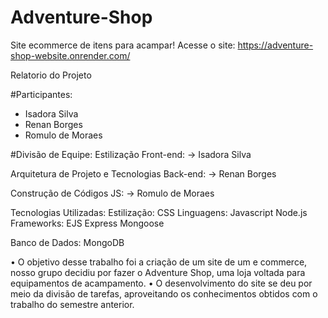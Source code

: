 # Adventure-Shop
Site ecommerce de itens para acampar! 
Acesse o site: https://adventure-shop-website.onrender.com/

Relatorio do Projeto

#Participantes: 
- Isadora Silva 
- Renan Borges
- Romulo de Moraes

#Divisão de Equipe:
Estilização Front-end:
-> Isadora Silva 

Arquitetura de Projeto e Tecnologias Back-end:
-> Renan Borges

Construção de Códigos JS:
-> Romulo de Moraes


Tecnologias Utilizadas:
Estilização: CSS
Linguagens: Javascript
            Node.js
Frameworks: EJS
            Express
            Mongoose

Banco de Dados: MongoDB

• O objetivo desse trabalho foi a criação de um site de um e commerce, nosso grupo decidiu por fazer o Adventure Shop, uma  loja voltada para equipamentos de acampamento. 
• O desenvolvimento do site se deu por meio da divisão de tarefas,  aproveitando os conhecimentos obtidos com o trabalho do  semestre anterior. 







